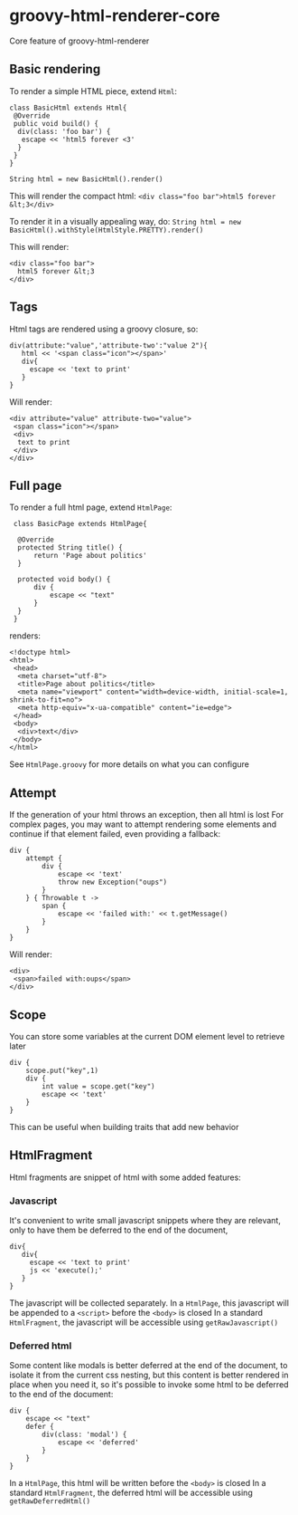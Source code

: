 # groovy-html-renderer-core

Core feature of groovy-html-renderer

## Basic rendering

To render a simple HTML piece, extend `Html`:

```
class BasicHtml extends Html{
 @Override
 public void build() {
  div(class: 'foo bar') {
   escape << 'html5 forever <3'
  }
 }
}

String html = new BasicHtml().render()
```

This will render the compact html:
`<div class="foo bar">html5 forever &lt;3</div>`

To render it in a visually appealing way, do:
`String html = new BasicHtml().withStyle(HtmlStyle.PRETTY).render()`

This will render:

```
<div class="foo bar">
  html5 forever &lt;3
</div>
```

## Tags

Html tags are rendered using a groovy closure, so:

```
div(attribute:"value",'attribute-two':"value 2"){
   html << '<span class="icon"></span>'
   div{
     escape << 'text to print'
   }
}
```

Will render:

```
<div attribute="value" attribute-two="value">
 <span class="icon"></span>
 <div>
  text to print
 </div>
</div>
```

## Full page

To render a full html page, extend `HtmlPage`:

```
 class BasicPage extends HtmlPage{
 
  @Override
  protected String title() {
      return 'Page about politics'
  }
  
  protected void body() {
      div {
          escape << "text"
      }
  }
 }
 ```
 
 renders:
 
 ```
 <!doctype html>
 <html>
  <head>
   <meta charset="utf-8">
   <title>Page about politics</title>
   <meta name="viewport" content="width=device-width, initial-scale=1, shrink-to-fit=no">
   <meta http-equiv="x-ua-compatible" content="ie=edge">
  </head>
  <body>
   <div>text</div>
  </body>
 </html>
 ```
 
 See `HtmlPage.groovy` for more details on what you can configure

## Attempt

If the generation of your html throws an exception, then all html is lost
For complex pages, you may want to attempt rendering some elements and continue if that element failed, even providing a fallback:

```
div {
    attempt {
        div {
            escape << 'text'
            throw new Exception("oups")
        }
    } { Throwable t ->
        span {
            escape << 'failed with:' << t.getMessage()
        }
    }
}
```

Will render:

```
<div>
 <span>failed with:oups</span>
</div>
```

## Scope

You can store some variables at the current DOM element level to retrieve later

```
div {
    scope.put("key",1)
    div {
        int value = scope.get("key")
        escape << 'text'
    }
}
```

This can be useful when building traits that add new behavior

## HtmlFragment

Html fragments are snippet of html with some added features:

### Javascript

It's convenient to write small javascript snippets where they are relevant, only to have them be deferred to the end of the document,

```
div{
   div{
     escape << 'text to print'
     js << 'execute();'
   }
}
```

The javascript will be collected separately. 
In a `HtmlPage`, this javascript will be appended to a `<script>` before the `<body>` is closed
In a standard `HtmlFragment`, the javascript will be accessible using `getRawJavascript()`

### Deferred html

Some content like modals is better deferred at the end of the document, to isolate it from the current css nesting,
but this content is better rendered in place when you need it, so it's possible to invoke some html to be deferred to the end of the document:

```
div {
    escape << "text"
    defer {
        div(class: 'modal') {
            escape << 'deferred'
        }
    }
}
```

In a `HtmlPage`, this html will be written before the `<body>` is closed
In a standard `HtmlFragment`, the deferred html will be accessible using `getRawDeferredHtml()`
